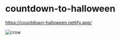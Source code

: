 # countdown-to-halloween


https://countdown-halloween.netlify.app/



![crow](https://user-images.githubusercontent.com/24884380/185771852-2017405c-a59c-411b-a59c-97ed74d546ad.jpg)
